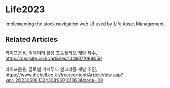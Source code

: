 # Life2023
Implementing the stock navigation web UI used by Life Asset Management.

## Related Articles
라이프운용, 빅데이터 활용 포트폴리오 개발 착수, https://dealsite.co.kr/articles/104937/089050

라이프운용, 글로벌 가치투자 알고리즘 개발 추진, https://www.thebell.co.kr/free/content/ArticleView.asp?key=202306081324308960101363&lcode=00
